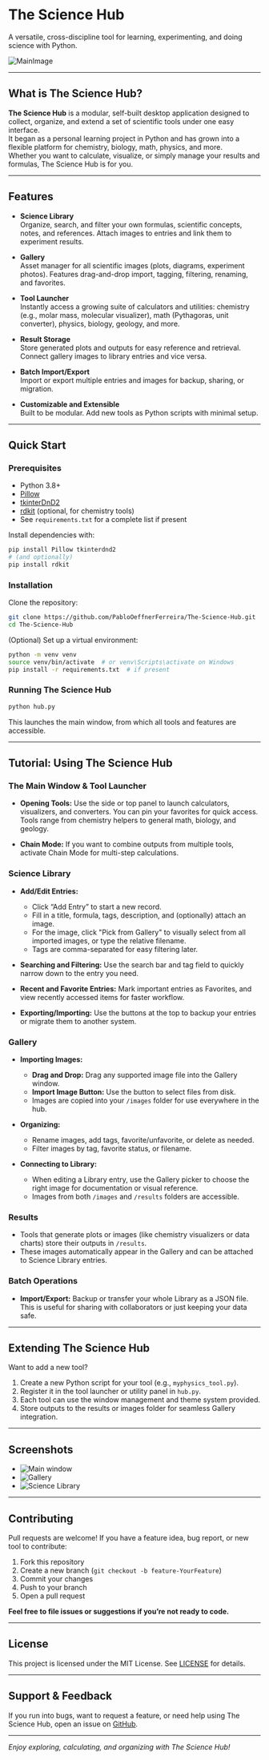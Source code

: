 # The Science Hub

A versatile, cross-discipline tool for learning, experimenting, and doing science with Python.

![MainImage](images/Main.png)    

---

## What is The Science Hub?

**The Science Hub** is a modular, self-built desktop application designed to collect, organize, and extend a set of scientific tools under one easy interface.  
It began as a personal learning project in Python and has grown into a flexible platform for chemistry, biology, math, physics, and more.  
Whether you want to calculate, visualize, or simply manage your results and formulas, The Science Hub is for you.

---

## Features

- **Science Library**  
  Organize, search, and filter your own formulas, scientific concepts, notes, and references. Attach images to entries and link them to experiment results.

- **Gallery**  
  Asset manager for all scientific images (plots, diagrams, experiment photos). Features drag-and-drop import, tagging, filtering, renaming, and favorites.

- **Tool Launcher**  
  Instantly access a growing suite of calculators and utilities: chemistry (e.g., molar mass, molecular visualizer), math (Pythagoras, unit converter), physics, biology, geology, and more.

- **Result Storage**  
  Store generated plots and outputs for easy reference and retrieval. Connect gallery images to library entries and vice versa.

- **Batch Import/Export**  
  Import or export multiple entries and images for backup, sharing, or migration.

- **Customizable and Extensible**  
  Built to be modular. Add new tools as Python scripts with minimal setup.

---

## Quick Start

### Prerequisites

- Python 3.8+
- [Pillow](https://pypi.org/project/Pillow/)
- [tkinterDnD2](https://pypi.org/project/tkinterDnD2/)
- [rdkit](https://www.rdkit.org/) (optional, for chemistry tools)
- See `requirements.txt` for a complete list if present

Install dependencies with:

```sh
pip install Pillow tkinterdnd2
# (and optionally)
pip install rdkit
````

### Installation

Clone the repository:

```sh
git clone https://github.com/PabloOeffnerFerreira/The-Science-Hub.git
cd The-Science-Hub
```

(Optional) Set up a virtual environment:

```sh
python -m venv venv
source venv/bin/activate  # or venv\Scripts\activate on Windows
pip install -r requirements.txt  # if present
```

### Running The Science Hub

```sh
python hub.py
```

This launches the main window, from which all tools and features are accessible.

---

## Tutorial: Using The Science Hub

### The Main Window & Tool Launcher

* **Opening Tools:**
  Use the side or top panel to launch calculators, visualizers, and converters. You can pin your favorites for quick access.
  Tools range from chemistry helpers to general math, biology, and geology.

* **Chain Mode:**
  If you want to combine outputs from multiple tools, activate Chain Mode for multi-step calculations.

### Science Library

* **Add/Edit Entries:**

  * Click “Add Entry” to start a new record.
  * Fill in a title, formula, tags, description, and (optionally) attach an image.
  * For the image, click "Pick from Gallery" to visually select from all imported images, or type the relative filename.
  * Tags are comma-separated for easy filtering later.

* **Searching and Filtering:**
  Use the search bar and tag field to quickly narrow down to the entry you need.

* **Recent and Favorite Entries:**
  Mark important entries as Favorites, and view recently accessed items for faster workflow.

* **Exporting/Importing:**
  Use the buttons at the top to backup your entries or migrate them to another system.

### Gallery

* **Importing Images:**

  * **Drag and Drop:** Drag any supported image file into the Gallery window.
  * **Import Image Button:** Use the button to select files from disk.
  * Images are copied into your `/images` folder for use everywhere in the hub.

* **Organizing:**

  * Rename images, add tags, favorite/unfavorite, or delete as needed.
  * Filter images by tag, favorite status, or filename.

* **Connecting to Library:**

  * When editing a Library entry, use the Gallery picker to choose the right image for documentation or visual reference.
  * Images from both `/images` and `/results` folders are accessible.

### Results

* Tools that generate plots or images (like chemistry visualizers or data charts) store their outputs in `/results`.
* These images automatically appear in the Gallery and can be attached to Science Library entries.

### Batch Operations

* **Import/Export:**
  Backup or transfer your whole Library as a JSON file.
  This is useful for sharing with collaborators or just keeping your data safe.

---

## Extending The Science Hub

Want to add a new tool?

1. Create a new Python script for your tool (e.g., `myphysics_tool.py`).
2. Register it in the tool launcher or utility panel in `hub.py`.
3. Each tool can use the window management and theme system provided.
4. Store outputs to the results or images folder for seamless Gallery integration.

---

## Screenshots

* ![Main window](screenshots/main_window.png)
* ![Gallery](screenshots/screenshot_gallery.png)
* ![Science Library](screenshots/screenshot_library.png)

---

## Contributing

Pull requests are welcome! If you have a feature idea, bug report, or new tool to contribute:

1. Fork this repository
2. Create a new branch (`git checkout -b feature-YourFeature`)
3. Commit your changes
4. Push to your branch
5. Open a pull request

**Feel free to file issues or suggestions if you’re not ready to code.**

---

## License

This project is licensed under the MIT License.
See [LICENSE](LICENSE) for details.

---

## Support & Feedback

If you run into bugs, want to request a feature, or need help using The Science Hub, open an issue on [GitHub](https://github.com/PabloOeffnerFerreira/The-Science-Hub/issues).

---

*Enjoy exploring, calculating, and organizing with The Science Hub!*
